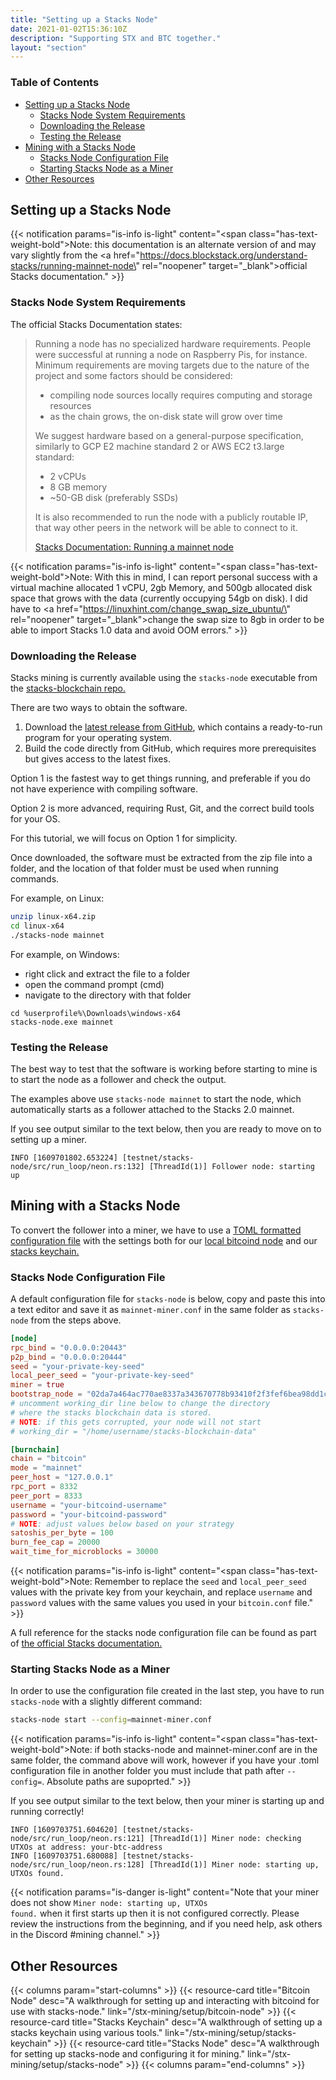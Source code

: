 ```yaml
---
title: "Setting up a Stacks Node"
date: 2021-01-02T15:36:10Z
description: "Supporting STX and BTC together."
layout: "section"
---
```


### Table of Contents

- [Setting up a Stacks Node](#setting-up-a-stacks-node)
  - [Stacks Node System Requirements](#stacks-node-system-requirements)
  - [Downloading the Release](#downloading-the-release)
  - [Testing the Release](#testing-the-release)
- [Mining with a Stacks Node](#mining-with-a-stacks-node)
  - [Stacks Node Configuration File](#stacks-node-configuration-file)
  - [Starting Stacks Node as a Miner](#starting-stacks-node-as-a-miner)
- [Other Resources](#other-resources)

## Setting up a Stacks Node

{{< notification params="is-info is-light"
 content="<span class=\"has-text-weight-bold\">Note:</span> this documentation is an alternate version of and may vary slightly from the <a href=\"https://docs.blockstack.org/understand-stacks/running-mainnet-node\" rel=\"noopener\" target=\"_blank\">official Stacks documentation.</a>" >}}

### Stacks Node System Requirements

The official Stacks Documentation states:

> Running a node has no specialized hardware requirements. People were successful at running a node on Raspberry Pis, for instance. Minimum requirements are moving targets due to the nature of the project and some factors should be considered:
>
> - compiling node sources locally requires computing and storage resources
> - as the chain grows, the on-disk state will grow over time
>
> We suggest hardware based on a general-purpose specification, similarly to GCP E2 machine standard 2 or AWS EC2 t3.large standard:
>
> - 2 vCPUs
> - 8 GB memory
> - ~50-GB disk (preferably SSDs)
>
> It is also recommended to run the node with a publicly routable IP, that way other peers in the network will be able to connect to it.
>
> [Stacks Documentation: Running a mainnet node](https://docs.blockstack.org/understand-stacks/running-mainnet-node#hardware)

{{< notification params="is-info is-light"
 content="<span class=\"has-text-weight-bold\">Note:</span> With this in mind, I can report personal success with a virtual machine allocated 1 vCPU, 2gb Memory, and 500gb allocated disk space that grows with the data (currently occupying 54gb on disk). I did have to <a href=\"https://linuxhint.com/change_swap_size_ubuntu/\" rel=\"noopener\" target=\"_blank\">change the swap size to 8gb</a> in order to be able to import Stacks 1.0 data and avoid OOM errors." >}}

### Downloading the Release

Stacks mining is currently available using the `stacks-node` executable from the [stacks-blockchain repo.](https://github.com/blockstack/stacks-blockchain)

There are two ways to obtain the software.

1. Download the [latest release from GitHub](https://github.com/blockstack/stacks-blockchain/releases/latest), which contains a ready-to-run program for your operating system.
2. Build the code directly from GitHub, which requires more prerequisites but gives access to the latest fixes.

Option 1 is the fastest way to get things running, and preferable if you do not have experience with compiling software.

Option 2 is more advanced, requiring Rust, Git, and the correct build tools for your OS.

For this tutorial, we will focus on Option 1 for simplicity.

Once downloaded, the software must be extracted from the zip file into a folder, and the location of that folder must be used when running commands.

For example, on Linux:

```bash
unzip linux-x64.zip
cd linux-x64
./stacks-node mainnet
```

For example, on Windows:

- right click and extract the file to a folder
- open the command prompt (cmd)
- navigate to the directory with that folder

```none
cd %userprofile%\Downloads\windows-x64
stacks-node.exe mainnet
```

### Testing the Release

The best way to test that the software is working before starting to mine is to start the node as a follower and check the output.

The examples above use `stacks-node mainnet` to start the node, which automatically starts as a follower attached to the Stacks 2.0 mainnet.

If you see output similar to the text below, then you are ready to move on to setting up a miner.

```none
INFO [1609701802.653224] [testnet/stacks-node/src/run_loop/neon.rs:132] [ThreadId(1)] Follower node: starting up
```

## Mining with a Stacks Node

To convert the follower into a miner, we have to use a [TOML formatted configuration file](https://toml.io/en/) with the settings both for our [local bitcoind node](/stx-mining/setup/bitcoin-node) and our [stacks keychain.](/stx-mining/setup/stacks-keychain)

### Stacks Node Configuration File

A default configuration file for `stacks-node` is below, copy and paste this into a text editor and save it as `mainnet-miner.conf` in the same folder as `stacks-node` from the steps above.

```toml
[node]
rpc_bind = "0.0.0.0:20443"
p2p_bind = "0.0.0.0:20444"
seed = "your-private-key-seed"
local_peer_seed = "your-private-key-seed"
miner = true
bootstrap_node = "02da7a464ac770ae8337a343670778b93410f2f3fef6bea98dd1c3e9224459d36b@seed-0.mainnet.stacks.co:20444,02afeae522aab5f8c99a00ddf75fbcb4a641e052dd48836408d9cf437344b63516@seed-1.mainnet.stacks.co:20444,03652212ea76be0ed4cd83a25c06e57819993029a7b9999f7d63c36340b34a4e62@seed-2.mainnet.stacks.co:20444"
# uncomment working_dir line below to change the directory
# where the stacks blockchain data is stored.
# NOTE: if this gets corrupted, your node will not start
# working_dir = "/home/username/stacks-blockchain-data"

[burnchain]
chain = "bitcoin"
mode = "mainnet"
peer_host = "127.0.0.1"
rpc_port = 8332
peer_port = 8333
username = "your-bitcoind-username"
password = "your-bitcoind-password"
# NOTE: adjust values below based on your strategy
satoshis_per_byte = 100
burn_fee_cap = 20000
wait_time_for_microblocks = 30000
```

{{< notification params="is-info is-light"
 content="<span class=\"has-text-weight-bold\">Note:</span> Remember to replace the <code>seed</code> and <code>local_peer_seed</code> values with the private key from your keychain, and replace <code>username</code> and <code>password</code> values with the same values you used in your <code>bitcoin.conf</code> file." >}}

A full reference for the stacks node configuration file can be found as part of [the official Stacks documentation.](https://docs.blockstack.org/references/stacks-node-configuration)

### Starting Stacks Node as a Miner

In order to use the configuration file created in the last step, you have to run `stacks-node` with a slightly different command:

```bash
stacks-node start --config=mainnet-miner.conf
```

{{< notification params="is-info is-light"
 content="<span class=\"has-text-weight-bold\">Note:</span> if both stacks-node and mainnet-miner.conf are in the same folder, the command above will work, however if you have your .toml configuration file in another folder you must include that path after <code>--config=</code>. Absolute paths are supoprted." >}}

If you see output similar to the text below, then your miner is starting up and running correctly!

```none
INFO [1609703751.604620] [testnet/stacks-node/src/run_loop/neon.rs:121] [ThreadId(1)] Miner node: checking UTXOs at address: your-btc-address
INFO [1609703751.680088] [testnet/stacks-node/src/run_loop/neon.rs:128] [ThreadId(1)] Miner node: starting up, UTXOs found.
```

{{< notification params="is-danger is-light"
 content="Note that your miner does not show <code>Miner node: starting up, UTXOs found.</code> when it first starts up then it is not configured correctly. Please review the instructions from the beginning, and if you need help, ask others in the Discord #mining channel." >}}

## Other Resources

{{< columns param="start-columns" >}}
  {{< resource-card title="Bitcoin Node"
    desc="A walkthrough for setting up and interacting with bitcoind for use with stacks-node."
    link="/stx-mining/setup/bitcoin-node" >}}
  {{< resource-card title="Stacks Keychain"
    desc="A walkthrough of setting up a stacks keychain using various tools."
    link="/stx-mining/setup/stacks-keychain" >}}
  {{< resource-card title="Stacks Node"
    desc="A walkthrough for setting up stacks-node and configuring it for mining."
    link="/stx-mining/setup/stacks-node" >}}
{{< columns param="end-columns" >}}
